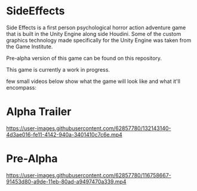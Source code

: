 # SideEffects

Side Effects is a first person psychological horror action adventure game that is built in the Unity Engine along side Houdini. Some of the custom graphics technology made specifically for the Unity Engine was taken from the Game Institute. 

Pre-alpha version of this game can be found on this repository.

This game is currently a work in progress.

few small videos below show what the game will look like and what it'll encompass:

# Alpha Trailer

https://user-images.githubusercontent.com/62857780/132143140-4d3ae016-fe11-4142-940a-3401410c7c6e.mp4


# Pre-Alpha

https://user-images.githubusercontent.com/62857780/116758667-91453d80-a9de-11eb-80ad-a9497470a339.mp4






